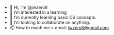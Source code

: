 - 👋 Hi, I’m @jwzero8
- 👀 I’m interested in a learning
- 🌱 I’m currently learning basic CS concepts.
- 💞️ I’m looking to collaborate on anything.
- 📫 How to reach me > email: jwzero8@gmail.com

<!---
jwzero8/jwzero8 is a ✨ special ✨ repository because its `README.md` (this file) appears on your GitHub profile.
You can click the Preview link to take a look at your changes.
--->
